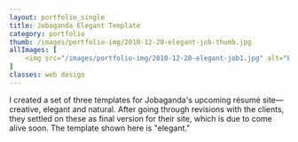 ```yaml
---
layout: portfolio_single
title: Jobaganda Elegant Template
category: portfolio
thumb: /images/portfolio-img/2010-12-20-elegant-job-thumb.jpg
allImages: [
    <img src="/images/portfolio-img/2010-12-20-elegant-job1.jpg" alt="Elegant Job Template" width="500" height="875" class="center"/>
]
classes: web design
---
```


I created a set of three templates for Jobaganda's upcoming résumé site—creative, elegant and natural. After going through revisions with the clients, they settled on these as final version for their site, which is due to come alive soon. The template shown here is "elegant."